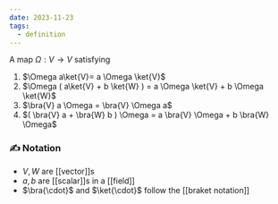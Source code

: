 ```yaml
---
date: 2023-11-23
tags:
  - definition
---
```

A map $\Omega: V \rightarrow V$  satisfying

1. $\Omega a\ket{V}= a \Omega \ket{V}$
2. $\Omega ( a\ket{V} + b \ket{W} ) = a \Omega \ket{V} + b \Omega \ket{W}$ 
3. $\bra{V} a \Omega = \bra{V} \Omega a$ 
4. $( \bra{V} a + \bra{W} b ) \Omega = a \bra{V} \Omega + b \bra{W} \Omega$ 

### ✍️ Notation
- $V,W$ are [[vector]]s
- $a,b$ are [[scalar]]s in a [[field]]
- $\bra{\cdot}$ and $\ket{\cdot}$ follow the [[braket notation]]
